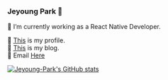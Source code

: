 ### Jeyoung Park 👋

🔭 I’m currently working as a React Native Developer.

🧑 [This](https://lunar-jackrabbit-760.notion.site/Park-Jeyoung-fcd38d99e99f41e09937dc47ffb99b17) is my profile.
<br />
📄 [This](https://eloquence-developers.tistory.com/) is my blog.
<br />
📧 Email [Here](jason9380@naver.com)
 
[![Jeyoung-Park's GitHub stats](https://github-readme-stats.vercel.app/api?username=Jeyoung-Park&theme=dark)](https://github.com/Jeyoung-Park/github-readme-stats)


<!--
**Jeyoung-Park/Jeyoung-Park** is a ✨ _special_ ✨ repository because its `README.md` (this file) appears on your GitHub profile.

Here are some ideas to get you started:

- 🔭 I’m currently working on ...
- 🌱 I’m currently learning ...
- 👯 I’m looking to collaborate on ...
- 🤔 I’m looking for help with ...
- 💬 Ask me about ...
- 📫 How to reach me: ...
- 😄 Pronouns: ...
- ⚡ Fun fact: ...
-->

